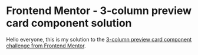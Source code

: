 # Frontend Mentor - 3-column preview card component solution

Hello everyone, this is my solution to the [3-column preview card component challenge from Frontend Mentor](https://www.frontendmentor.io/challenges/3column-preview-card-component-pH92eAR2-). 